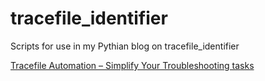 # tracefile_identifier
Scripts for use in my Pythian blog on tracefile_identifier

[Tracefile Automation – Simplify Your Troubleshooting tasks](https://blog.pythian.com/tracefile-automation-simplify-troubleshooting-tasks/)


